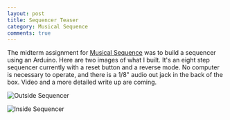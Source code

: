 ```yaml
---
layout: post
title: Sequencer Teaser
category: Musical Sequence
comments: true
---
```


The midterm assignment for [Musical Sequence](/Musical-Sequence) was to build a sequencer using an Arduino. Here are two images of what I built. It's an eight step sequencer currently with a reset button and a reverse mode. No computer is necessary to operate, and there is a 1/8" audio out jack in the back of the box. Video and a more detailed write up are coming.

![Outside Sequencer](http://sklise.s3.amazonaws.com/musical-sequence/midterm-sequencer-outside.jpg)

![Inside Sequencer](http://sklise.s3.amazonaws.com/musical-sequence/midterm-sequencer-inside.jpg)